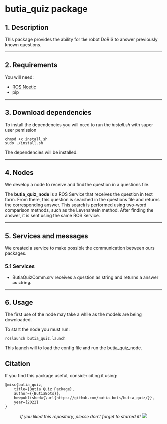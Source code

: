 # butia_quiz package

## 1. Description

This package provides the ability for the robot DoRIS to answer previously known questions.

___
## 2. Requirements

You will need:
- [ROS Noetic](http://wiki.ros.org/noetic/Installation)
- pip

___
## 3. Download dependencies

To install the dependencies you will need to run the _install.sh_ with super user pemission

```
chmod +x install.sh
sudo ./install.sh
```

The dependencies will be installed.

___
## 4. Nodes

We develop a node to receive and find the question in a questions file.

The **butia_quiz_node** is a ROS Service that receives the question in text form. From there, this question is searched in the questions file and returns the corresponding answer. This search is performed using two-word comparison methods, such as the Levenshtein method. After finding the answer, it is sent using the same ROS Service.

___
## 5. Services and messages

We created a service to make possible the communication between ours packages.

### 5.1 Services

- ButiaQuizComm.srv receives a question as string and returns a answer as string.

___
## 6. Usage

The first use of the node may take a while as the models are being downloaded.

To start the node you must run:
```
roslaunch butia_quiz.launch
```

This launch will to load the config file and run the butia_quiz_node.

## Citation
If you find this package useful, consider citing it using:
```
@misc{butia_quiz,
    title={Butia Quiz Package},
    author={{ButiaBots}},
    howpublished={\url{https://github.com/butia-bots/butia_quiz/}},
    year={2022}
}
```
<p align="center"> 
  <i>If you liked this repository, please don't forget to starred it!</i>
  <img src="https://img.shields.io/github/stars/butia-bots/butia_quiz?style=social"/>
</p>
